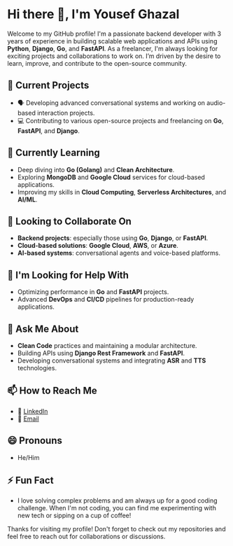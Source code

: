 # Hi there 👋, I'm Yousef Ghazal

Welcome to my GitHub profile! I'm a passionate backend developer with 3 years of experience in building scalable web applications and APIs using **Python**, **Django**, **Go**, and **FastAPI**. As a freelancer, I'm always looking for exciting projects and collaborations to work on. I’m driven by the desire to learn, improve, and contribute to the open-source community.

## 🔭 Current Projects
- 🗣 Developing advanced conversational systems and working on audio-based interaction projects.
- 💻 Contributing to various open-source projects and freelancing on **Go**, **FastAPI**, and **Django**.

## 🌱 Currently Learning
- Deep diving into **Go (Golang)** and **Clean Architecture**.
- Exploring **MongoDB** and **Google Cloud** services for cloud-based applications.
- Improving my skills in **Cloud Computing**, **Serverless Architectures**, and **AI/ML**.

## 👯 Looking to Collaborate On
- **Backend projects**: especially those using **Go**, **Django**, or **FastAPI**.
- **Cloud-based solutions**: **Google Cloud**, **AWS**, or **Azure**.
- **AI-based systems**: conversational agents and voice-based platforms.

## 🤔 I'm Looking for Help With
- Optimizing performance in **Go** and **FastAPI** projects.
- Advanced **DevOps** and **CI/CD** pipelines for production-ready applications.

## 💬 Ask Me About
- **Clean Code** practices and maintaining a modular architecture.
- Building APIs using **Django Rest Framework** and **FastAPI**.
- Developing conversational systems and integrating **ASR** and **TTS** technologies.

## 📫 How to Reach Me
- 💬 [LinkedIn](https://www.linkedin.com/in/yousef-ghazal)
- 📧 [Email](mailto:yousef.ghazal@nexta.sa)

## 😄 Pronouns
- He/Him

## ⚡ Fun Fact
- I love solving complex problems and am always up for a good coding challenge. When I'm not coding, you can find me experimenting with new tech or sipping on a cup of coffee!

Thanks for visiting my profile! Don't forget to check out my repositories and feel free to reach out for collaborations or discussions.
